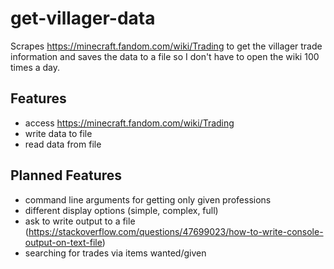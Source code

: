 # get-villager-data

Scrapes https://minecraft.fandom.com/wiki/Trading to get the villager trade information and saves the data to a file so I don't have to open the wiki 100 times a day.

## Features
* access https://minecraft.fandom.com/wiki/Trading
* write data to file
* read data from file

## Planned Features
* command line arguments for getting only given professions
* different display options (simple, complex, full)
* ask to write output to a file (https://stackoverflow.com/questions/47699023/how-to-write-console-output-on-text-file)
* searching for trades via items wanted/given